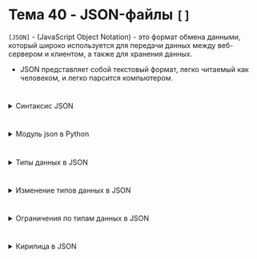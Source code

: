 # Тема 40 - JSON-файлы `[]`

`[JSON]` - (JavaScript Object Notation) - это формат обмена данными, который широко используется для передачи данных между веб-сервером и клиентом, а также для хранения данных.  
- JSON представляет собой текстовый формат, легко читаемый как человеком, и легко парсится компьютером.

#

<details>
  <summary>Синтаксис JSON</summary>

1. `[Объекты (Objects)]` - Объекты в JSON представляют собой неупорядоченные коллекции пар ключ-значение.

      - Ключи всегда должны быть строками и должны быть заключены в двойные кавычки.
      - Значениями могут быть: Строки (Strings), Числа (Numbers), Числа (Numbers), Массивы (Arrays), Null.
  
           - В строках могут быть любые символы, включая спецсимволы, но они должны быть заключены в двойные кавычки.
           - Числа Могут быть целыми или с плавающей точкой.
           - Логические значения Могут быть только true или false.
           - Массивы могут содержать любые значения JSON, включая другие массивы или объекты.
           - Значение null обозначает отсутствие значения.
#
2. `[Вложнность]` - JSON поддерживает вложенные объекты. При чём глубина вложенности может быть бесконечной.

```
{
  "ученик": {
    "имя": "Иван",
    "возраст": 10,
    "класс": {
      "название": "5А",
      "руководитель": "Петрова Н.В."
    }
  }
}

```
Здесь объект "ученик" содержит вложенный объект "класс", который в свою очередь содержит информацию о классе.  
#
3. `[Отступы, переносы и пробелы]` - в Json не обязательны, но улучшают читаемость кода. Например:
```
{"ключ1": "значение1", "ключ2": "значение2", "ключ3": "значение3"}
```
и
```
{
  "ключ1": "значение1",
  "ключ2": "значение2",
  "ключ3": "значение3"
}
```
Эквивалентны друг другу.  
Это означает, что JSON-данные в формате строки могут содержать пробелы и переносы строк для улучшения читаемости и оформления, но они не являются частью синтаксиса самого формата данных и не влияют на структуру JSON.
#

</details>

#

<details>
  <summary>Модуль json в Python</summary>

`[import json]` - json - модуль, предоставляющий функционал, для работы с данными в формате JSON.

   - Позволяет загружать JSON-данные из строк, файлов или URL-адресов и сохранять данные в формате JSON. 
   - Предоставляет методы для сериализации и десериализации объектов Python в JSON и обратно.
#
`[Сериализация]` - Процесс преобразование объекта Python в строку в формате JSON. 

   - Сериализация - это процесс преобразования объекта в последовательность байтов или в строку, которая может быть сохранена или передана по сети, и в дальнейшем восстановлена обратно в объект. Этот процесс позволяет сохранять состояние объекта или передавать его через сеть, чтобы другой процесс или приложение могло восстановить его позже.  
  
`[Десериализация]` - процесс преобразование строки в формате JSON обратно в объект Python.

   - Десериализация - это процесс обратного преобразования сериализованных данных (например, строки JSON или последовательности байтов) обратно в объекты, специфичные для языка программирования. То есть это процесс восстановления состояния объекта из его сериализованного представления.

#
### Функции модуля json

1. `[json.dumps(obj)]` - Функция, предназначена для сериализации (преобразования) объекта Python в строку в формате JSON. Название dumps означает "dump to string" (преобразовать в строку).

<details>
  <summary>Необязательные параметры</summary>

- `[json.dumps(obj, *, skipkeys=False, ensure_ascii=True, indent=None, separators=None, sort_keys=False]`

     - `[obj]` - Объект Python, который необходимо сериализовать в JSON-строку.
       
     - `[skipkeys]` - Опциональный параметр. Если True, то пропускает ключи, которые не могут быть сериализованы (например, ключи с типом данных не поддерживаемым JSON, такие как функции).
       
     - `[ensure_ascii]` - Опциональный параметр. Если True (по умолчанию), то все не-ASCII символы будут экранированы в виде escape-последовательностей. Если False, то не-ASCII символы будут выводиться как есть.
       
     - `[indent]` - Опциональный параметр. Управляет отступами в итоговой строке JSON. Если значение None (по умолчанию), то отступы отсутствуют. Если это число, то это количество пробелов, которое следует использовать для каждого уровня вложенности. Если это строка, то строка будет использоваться как отступ.
       
     - `[separators]` - Опциональный параметр. Позволяет настроить разделители между элементами JSON. По умолчанию равен (", ", ": ").
       
     - `[sort_keys]` - Опциональный параметр. Если True, то ключи в объекте JSON будут отсортированы перед сериализацией.
      
</details>

<details>
  <summary>Пример</summary>
  
```
import json

data = {"name": "John", "age": 30, "city": "New York"}
json_string = json.dumps(data, indent=4)
print(json_string)

Выведет:
{
    "name": "John",
    "age": 30,
    "city": "New York"
}

```
</details>

#

2.  - `[json.dump(obj, fp)]` - используется для сериализации объекта Python и записи его в файл в формате JSON.
      
         - `[obj]` - Объект Python, который необходимо сериализовать в JSON и записать в файл.ией.
         - `[fp]` - Файл, в который будет записана json-строка
         - Остальные параметры такие же, как и для функции json.dumps().
<details>
  <summary>Пример</summary>
  
```
import json

data = {"name": "John", "age": 30, "city": "New York"}

# Открываем файл для записи в режиме 'w'
with open('data.json', 'w') as f:
    json.dump(data, f)
```
Этот код сериализует словарь data в JSON-строку и записывает его в файл с именем data.json. Файл будет создан или перезаписан, если он уже существует.

</details>

#

3.  - `[json.loads(string)]` -  используется для десериализации (преобразования) строки JSON в объект Python. Название loads означает "load from string" (загрузить из строки).
  
<details>
  <summary>Необязательные параметры</summary>

  - Необязательные параметры полезны, когда когда вам нужно выполнить специальную обработку json-данных

- `[json.loads(string, *, cls=None, object_hook=None, parse_float=None, parse_int=None, parse_constant=None, object_pairs_hook=None]`

     - `[cls]` - Опциональный параметр. Используется для задания кастомного класса, который будет использоваться для создания объектов во время десериализации. По умолчанию значение None означает использование стандартных классов Python (например, dict для объектов JSON-объекта).  

     - `[object_hook]` - Опциональный параметр. позволяет указать функцию, которая будет вызываться для каждого объекта в формате JSON во время десериализации. Эта функция должна принимать словарь JSON-объекта в качестве аргумента и возвращать объект Python. По умолчанию значение None означает, что десериализация будет выполняться стандартным образом без каких-либо специальных преобразований.  

     - `[parse_float]` - Опциональный параметр. Позволяет указать функцию, которая будет вызываться для преобразования чисел с плавающей запятой из JSON-строки в Python. По умолчанию значение None означает, что числа с плавающей запятой будут преобразовываться стандартным образом.

     - `[parse_int]` - Опциональный параметр. Позволяет указать функцию, которая будет вызываться для преобразования целых чисел из JSON-строки в Python. По умолчанию значение None означает, что целые числа будут преобразовываться стандартным образом.
 
     - `[parse_constant]` - Опциональный параметр. Позволяет указать словарь, содержащий пары ключ-значение для замены констант JSON (например, Infinity, NaN, -Infinity). По умолчанию значение None означает, что константы JSON будут преобразовываться стандартным образом.

     - `[object_pairs_hook]` - Опциональный параметр. Позволяет указать функцию, которая будет вызываться для каждой пары ключ-значение в JSON-объекте во время десериализации. Эта функция должна принимать список кортежей (ключ, значение) в качестве аргумента и возвращать объект Python. По умолчанию значение None означает, что десериализация будет выполняться стандартным образом без каких-либо специальных преобразований.

</details>

<details>
  <summary>Пример</summary>
  
```
import json

json_data = '{"name": "John", "age": 30, "city": "New York"}'
python_data = json.loads(json_data)
print(python_data)
```
Этот код десериализует строку json_data, содержащую данные в формате JSON, и преобразует ее в объект Python. Результатом будет словарь, который затем выводится на экран.

</details>
   

#

4.  - `[json.load(fp)]` - используется для чтения данных из файла в формате JSON и преобразования их в объект Python.
  
    - `[fp]` - Объект файла, из которого нужно прочитать данные в формате JSON.
    - Остальные параметры такие же, как и для функции json.loads().
  
<details>
  <summary>Пример</summary>
  
```
import json

# Открываем файл для чтения
with open('data.json', 'r') as f:
    loaded_data = json.load(f)

print(loaded_data)
```
Этот код открывает файл data.json для чтения и загружает данные из него в объект Python. Результатом будет объект Python, соответствующий содержимому файла JSON. В данном случае, если файл data.json содержит JSON-объект, то в переменной loaded_data будет содержаться словарь, представляющий этот JSON-объект.

</details>

</details>

#

<details>
  <summary>Типы данных в JSON</summary>

- json автоматически определяет тип значения при десериализации. Такая автоматическая работа с типами данных выгодно отличает json от csv, при работе с которым таких автоматических преобразований нет.

```
import json

json_data = '''
{
   "name": "Russia",
   "phone_code": 7,
   "latitude": 60.0,
   "capital": "Moscow",
   "timezones": ["Anadyr", "Barnaul", "Moscow", "Kirov"],
   "translations": {
      "nl": "Rusland",
      "hr": "Rusija",
      "de": "Russland",
      "es": "Rusia",
      "fr": "Russie",
      "it": "Russia"
   }
}'''

data = json.loads(json_data)

print(type(data['name']))          # <class 'str'>
print(type(data['phone_code']))    # <class 'int'>
print(type(data['latitude']))      # <class 'float'>
print(type(data['timezones']))     # <class 'list'>
print(type(data['translations']))  # <class 'dict'>
```

</details>

#

<details>
  <summary>Изменение типов данных в JSON</summary>

- JSON: данные не всегда будут того же типа, что исходные данные в Python. Например, кортежи при записи в JSON превращаются в списки.
- Так происходит из-за того, что в JSON используются другие типы данных, и не для всех типов данных Python есть соответствия.  

Таблица конвертации типов данных Python в JSON:
```
Python	        JSON

dict	         object
list,tuple	   array
str	           string
int, float	   number
True	          true
False	         false
None          	null
```
#
Таблица конвертации JSON в типы данных Python:
```
JSON	           Python
   
object	          dict
array	            list
string           	 str
number (int)	     int
number (real)	    float
true	            True
false       	    False
null	            None
```

</details>

#

<details>
  <summary>Ограничения по типам данных в JSON</summary>

1. В формат JSON нельзя записать словарь, у которого ключи – кортежи.
2. Строки должны быть заключены в двойные кавычки. Одиночные кавычки не являются допустимыми для обозначения строк.
3. JSON поддерживает только числа с плавающей точкой (float) и целые числа (int). Однако они не могут быть бесконечными или неопределенными (например, Infinity, -Infinity, NaN).
4. В JSON допустимы только два булевых значения: true и false.
5. В JSON есть специальное значение null, которое означает отсутствие значения или пустоту. Оно чувствительно к регистру и должно быть написано строчными буквами.
6. В массивах допустимы значения любого типа данных JSON, но они должны быть разделены запятыми.
7. Ключи объектов должны быть строками, а значения могут быть любого типа данных JSON.  

8. Типы данных JSON: Строки (str), Числа (int, float), Булевы значения (True/False), Массивы (arrwys), Null.

</details>

#

<details>
  <summary>Кирилица в JSON</summary>

- При записи символов кириллицы в json-строку, символы кириллицы поумолчанию будут экранированы:
```
import json

data = {'firstName': 'Тимур', 'lastName': 'Гуев'}
s = json.dumps(data)
print(s)   # {"firstName": "\u0422\u0438\u043c\u0443\u0440", "lastName": "\u0413\u0443\u0435\u0432"}
result = json.loads(s)
print(result)   # {'firstName': 'Тимур', 'lastName': 'Гуев'}
```
Обратное преобразование из строки в словарь вернет закодированное значение в первоначальный вид.  
С помощью необязательного аргумента ensure_ascii функций dumps() и dump() можно проигнорировать кодирование:
```
import json

data = {'firstName': 'Тимур', 'lastName': 'Гуев'}
s = json.dumps(data, ensure_ascii=False)
print(s)        # {"firstName": "Тимур", "lastName": "Гуев"}
result = json.loads(s)
print(result)   # {'firstName': 'Тимур', 'lastName': 'Гуев'}
```
</details>
